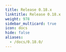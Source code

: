 ```yaml
---
title: Release 0.18.x
linktitle: Release 0.18.x
weight: 978
sidebar_multicard: true
icon: docs
hide: false
aliases:
  - /docs/0.18.0/
---
```

